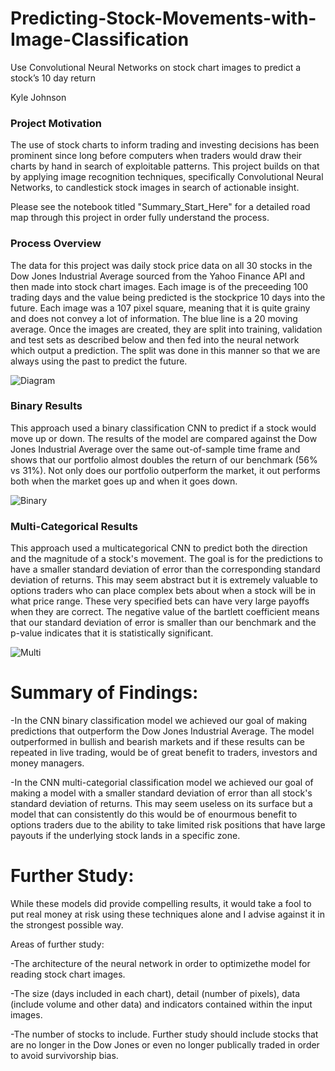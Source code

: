# Predicting-Stock-Movements-with-Image-Classification
Use Convolutional Neural Networks on stock chart images to predict a stock’s 10 day return

Kyle Johnson

### Project Motivation
The use of stock charts to inform trading and investing decisions has been prominent since long before computers when traders would draw their charts by hand in search of exploitable patterns.  This project builds on that by applying image recognition techniques, specifically Convolutional Neural Networks, to candlestick stock images in search of actionable insight.

Please see the notebook titled "Summary_Start_Here" for a detailed road map through this project in order fully understand the process.

### Process Overview

The data for this project was daily stock price data on all 30 stocks in the Dow Jones Industrial Average sourced from the Yahoo Finance API and then made into stock chart images.  Each image is of the preceeding 100 trading days and the value being predicted is the stockprice 10 days into the future.  Each image was a 107 pixel square, meaning that it is quite grainy and does not convey a lot of information.  The blue line is a 20 moving average.  Once the images are created, they are split into training, validation and test sets as described below and then fed into the neural network which output a prediction.  The split was done in this manner so that we are always using the past to predict the future.

![Diagram](https://github.com/kylejohnson363/Predicting-Stock-Movements-with-Image-Classification/blob/master/Diagram.JPG)

### Binary Results
This approach used a binary classification CNN to predict if a stock would move up or down.  The results of the model are compared against the Dow Jones Industrial Average over the same out-of-sample time frame and shows that our portfolio almost doubles the return of our benchmark (56% vs 31%).  Not only does our portfolio outperform the market, it out performs both when the market goes up and when it goes down.

![Binary](https://github.com/kylejohnson363/Predicting-Stock-Movements-with-Image-Classification/blob/master/Binary%20Results.JPG)

### Multi-Categorical Results
This approach used a multicategorical CNN to predict both the direction and the magnitude of a stock's movement.  The goal is for the predictions to have a smaller standard deviation of error than the corresponding standard deviation of returns.  This may seem abstract but it is extremely valuable to options traders who can place complex bets about when a stock will be in what price range.  These very specified bets can have very large payoffs when they are correct.  The negative value of the bartlett coefficient means that our standard deviation of error is smaller than our benchmark and the p-value indicates that it is statistically significant.

![Multi](https://github.com/kylejohnson363/Predicting-Stock-Movements-with-Image-Classification/blob/master/Multi%20Results.JPG)

# Summary of Findings:
-In the CNN binary classification model we achieved our goal of making predictions that outperform the Dow Jones Industrial Average. The model outperformed in bullish and bearish markets and if these results can be repeated in live trading, would be of great benefit to traders, investors and money managers.

-In the CNN multi-categorial classification model we achieved our goal of making a model with a smaller standard deviation of error than all stock's standard deviation of returns. This may seem useless on its surface but a model that can consistently do this would be of enourmous benefit to options traders due to the ability to take limited risk positions that have large payouts if the underlying stock lands in a specific zone.

# Further Study:
While these models did provide compelling results, it would take a fool to put real money at risk using these techniques alone and I advise against it in the strongest possible way.

Areas of further study:

-The architecture of the neural network in order to optimizethe model for reading stock chart images.

-The size (days included in each chart), detail (number of pixels), data (include volume and other data) and indicators contained within the input images.

-The number of stocks to include. Further study should include stocks that are no longer in the Dow Jones or even no longer publically traded in order to avoid survivorship bias.
